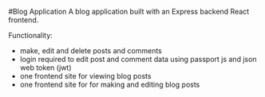 #Blog Application
A blog application built with an Express backend React frontend.

Functionality:
- make, edit and delete posts and comments
- login required to edit post and comment data using passport js and json web token (jwt)
- one frontend site for viewing blog posts
- one frontend site for for making and editing blog posts
